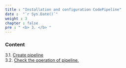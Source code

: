 ```yaml
---
title : "Installation and configuration CodePipeline"
date :  "`r Sys.Date()`" 
weight : 3 
chapter : false
pre : " <b> 3. </b> "
---
```


### Content
3.1. [Create pipeline](3.1-creatpipeline/) \
3.2. [Check the operation of pipeline.](3.2-testpipeline/)